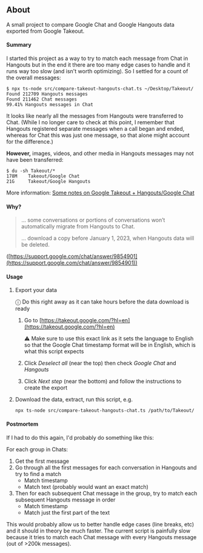 ## About

A small project to compare Google Chat and Google Hangouts data exported from Google Takeout.

#### Summary

I started this project as a way to try to match each message from Chat in Hangouts but in the end it there are too many edge cases to handle and it runs way too slow (and isn't worth optimizing). So I settled for a count of the overall messages:

```
$ npx ts-node src/compare-takeout-hangouts-chat.ts ~/Desktop/Takeout/
Found 212709 Hangouts messages
Found 211462 Chat messages
99.41% Hangouts messages in Chat
```

It looks like nearly all the messages from Hangouts were transferred to Chat. (While I no longer care to check at this point, I remember that Hangouts registered separate messages when a call began and ended, whereas for Chat this was just one message, so that alone might account for the difference.)

**However,** images, videos, and other media in Hangouts messages may not have been transferred:

```
$ du -sh Takeout/*
178M    Takeout/Google Chat
21G     Takeout/Google Hangouts
```

More information: [Some notes on Google Takeout + Hangouts/Google Chat](https://www.reddit.com/r/DataHoarder/comments/ub7iar/some_notes_on_google_takeout_hangoutsgoogle_chat/)

#### Why?

> ... some conversations or portions of conversations won’t automatically migrate from Hangouts to Chat.
>
> ... download a copy before January 1, 2023, when Hangouts data will be deleted.

([https://support.google.com/chat/answer/9854901](https://support.google.com/chat/answer/9854901))

#### Usage

1. Export your data

   ⓘ Do this right away as it can take hours before the data download is ready

   1. Go to [https://takeout.google.com/?hl=en](https://takeout.google.com/?hl=en)

      ⚠ Make sure to use this exact link as it sets the language to English so that the Google Chat timestamp format will be in English, which is what this script expects

   1. Click _Deselect all_ (near the top) then check _Google Chat_ and _Hangouts_

   1. Click _Next step_ (near the bottom) and follow the instructions to create the export

1. Download the data, extract, run this script, e.g.

   ```
   npx ts-node src/compare-takeout-hangouts-chat.ts /path/to/Takeout/
   ```

#### Postmortem

If I had to do this again, I'd probably do something like this:

For each group in Chats:

1. Get the first message
1. Go through all the first messages for each conversation in Hangouts and try to find a match
   - Match timestamp
   - Match text (probably would want an exact match)
1. Then for each subsequent Chat message in the group, try to match each subsequent Hangouts message in order
   - Match timestamp
   - Match just the first part of the text

This would probably allow us to better handle edge cases (line breaks, etc) and it should in theory be much faster. The current script is painfully slow because it tries to match each Chat message with every Hangouts message (out of >200k messages).
